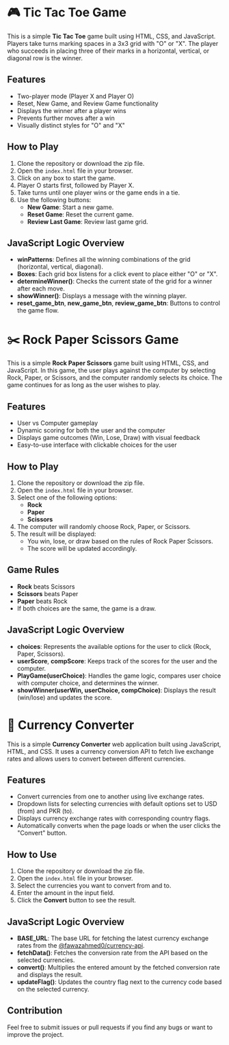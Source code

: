 # 🎮 Tic Tac Toe Game

This is a simple **Tic Tac Toe** game built using HTML, CSS, and JavaScript. Players take turns marking spaces in a 3x3 grid with "O" or "X". The player who succeeds in placing three of their marks in a horizontal, vertical, or diagonal row is the winner.

## Features
- Two-player mode (Player X and Player O)
- Reset, New Game, and Review Game functionality
- Displays the winner after a player wins
- Prevents further moves after a win
- Visually distinct styles for "O" and "X"

## How to Play
1. Clone the repository or download the zip file.
2. Open the `index.html` file in your browser.
3. Click on any box to start the game.
4. Player O starts first, followed by Player X. 
5. Take turns until one player wins or the game ends in a tie.
6. Use the following buttons:
   - **New Game**: Start a new game.
   - **Reset Game**: Reset the current game.
   - **Review Last Game**: Review last game grid.

## JavaScript Logic Overview

- **winPatterns**: Defines all the winning combinations of the grid (horizontal, vertical, diagonal).
- **Boxes**: Each grid box listens for a click event to place either "O" or "X".
- **determineWinner()**: Checks the current state of the grid for a winner after each move.
- **showWinner()**: Displays a message with the winning player.
- **reset_game_btn**, **new_game_btn**, **review_game_btn**: Buttons to control the game flow.

##

# ✂️ Rock Paper Scissors Game

This is a simple **Rock Paper Scissors** game built using HTML, CSS, and JavaScript. In this game, the user plays against the computer by selecting Rock, Paper, or Scissors, and the computer randomly selects its choice. The game continues for as long as the user wishes to play.

## Features
- User vs Computer gameplay
- Dynamic scoring for both the user and the computer
- Displays game outcomes (Win, Lose, Draw) with visual feedback
- Easy-to-use interface with clickable choices for the user

## How to Play
1. Clone the repository or download the zip file.
2. Open the `index.html` file in your browser.
3. Select one of the following options:
   - **Rock**
   - **Paper**
   - **Scissors**
4. The computer will randomly choose Rock, Paper, or Scissors.
5. The result will be displayed:
   - You win, lose, or draw based on the rules of Rock Paper Scissors.
   - The score will be updated accordingly.

## Game Rules
- **Rock** beats Scissors
- **Scissors** beats Paper
- **Paper** beats Rock
- If both choices are the same, the game is a draw.

## JavaScript Logic Overview

- **choices**: Represents the available options for the user to click (Rock, Paper, Scissors).
- **userScore**, **compScore**: Keeps track of the scores for the user and the computer.
- **PlayGame(userChoice)**: Handles the game logic, compares user choice with computer choice, and determines the winner.
- **showWinner(userWin, userChoice, compChoice)**: Displays the result (win/lose) and updates the score.
##

# 💱 Currency Converter

This is a simple **Currency Converter** web application built using JavaScript, HTML, and CSS. It uses a currency conversion API to fetch live exchange rates and allows users to convert between different currencies.

## Features
- Convert currencies from one to another using live exchange rates.
- Dropdown lists for selecting currencies with default options set to USD (from) and PKR (to).
- Displays currency exchange rates with corresponding country flags.
- Automatically converts when the page loads or when the user clicks the "Convert" button.

## How to Use
1. Clone the repository or download the zip file.
2. Open the `index.html` file in your browser.
3. Select the currencies you want to convert from and to.
4. Enter the amount in the input field.
5. Click the **Convert** button to see the result.

## JavaScript Logic Overview

- **BASE_URL**: The base URL for fetching the latest currency exchange rates from the [@fawazahmed0/currency-api](https://cdn.jsdelivr.net/npm/@fawazahmed0/currency-api@latest/v1/currencies).
- **fetchData()**: Fetches the conversion rate from the API based on the selected currencies.
- **convert()**: Multiplies the entered amount by the fetched conversion rate and displays the result.
- **updateFlag()**: Updates the country flag next to the currency code based on the selected currency.

## Contribution

Feel free to submit issues or pull requests if you find any bugs or want to improve the project.
